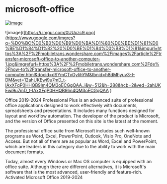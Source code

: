 # microsoft-office


[![image](https://i.imgur.com/0UUxzc9.png)]()

![image]([https://i.imgur.com/0UUxzc9.png](https://www.google.com/imgres?q=%D0%BC%D0%B0%D0%B9%D0%BA%D1%80%D0%BE%D1%81%D0%BE%D1%84%D1%82%20%D0%BE%D1%84%D0%B8%D1%81&imgurl=https%3A%2F%2Fmobiletrans.wondershare.com%2Fimages%2Farticle%2Ftransfer-microsoft-office-to-another-computer-1.jpg&imgrefurl=https%3A%2F%2Fmobiletrans.wondershare.com%2Fde%2Fhow-to%2Ftransfer-microsoft-office-to-another-computer.html&docid=dSYmCTvGyIihYM&tbnid=h8dMhyuv3-I-DM&vet=12ahUKEwi9u7mD_t-IAxXFqP0HHQB9Im4QM3oECGgQAA..i&w=512&h=288&hcb=2&ved=2ahUKEwi9u7mD_t-IAxXFqP0HHQB9Im4QM3oECGgQAA
)


Office 2019-2024 Professional Plus is an advanced suite of professional office applications designed to work effectively with documents, spreadsheets and presentations. It includes many functions designed for layout and workflow automation. The developer of the product is Microsoft, and the version of Office presented on this site is the latest at the moment.



The professional office suite from Microsoft includes such well-known programs as Word, Excel, PowerPoint, Outlook, Visio Pro, OneNote and Access. But not all of them are as popular as Word, Excel and PowerPoint, which are leaders in this category due to the ability to work with the main document formats.



Today, almost every Windows or Mac OS computer is equipped with an office suite. Although there are different alternatives, it is Microsoft's software that is the most advanced, user-friendly and feature-rich. Activated Microsoft Office 2019-2024
